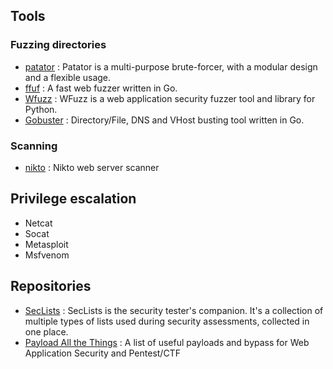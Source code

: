## Tools

### Fuzzing directories

- [patator](https://github.com/lanjelot/patator) : Patator is a multi-purpose brute-forcer, with a modular design and a flexible usage.
- [ffuf](https://github.com/ffuf/ffuf) : A fast web fuzzer written in Go.
- [Wfuzz](https://wfuzz.readthedocs.io/en/latest/) : WFuzz is a web application security fuzzer tool and library for Python.
- [Gobuster](https://github.com/OJ/gobuster) : Directory/File, DNS and VHost busting tool written in Go.

### Scanning

- [nikto](https://github.com/sullo/nikto) : Nikto web server scanner

## Privilege escalation

- Netcat
- Socat
- Metasploit
- Msfvenom

## Repositories

- [SecLists](https://github.com/danielmiessler/SecLists) : SecLists is the security tester's companion. It's a collection of multiple types of lists used during security assessments, collected in one place. 
- [Payload All the Things](https://github.com/swisskyrepo/PayloadsAllTheThings) : A list of useful payloads and bypass for Web Application Security and Pentest/CTF 

